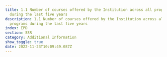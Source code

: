 ```yaml
---
title: 1.1 Number of courses offered by the Institution across all programs
  during the last five years
description: 1.1 Number of courses offered by the Institution across all
  programs during the last five years
index: EPD
section: SSR
category: Additional Information
show_toggle: true
date: 2022-11-23T10:09:49.087Z
---
```

